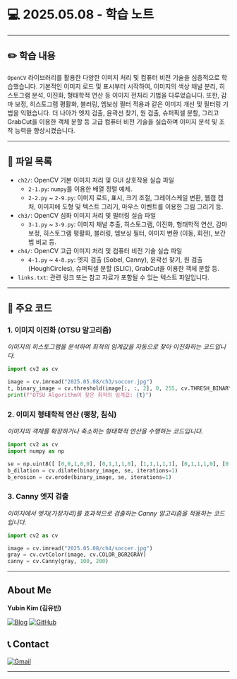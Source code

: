 # 💻 2025.05.08 - 학습 노트

---

## ✏️ 학습 내용

`OpenCV` 라이브러리를 활용한 다양한 이미지 처리 및 컴퓨터 비전 기술을 심층적으로 학습했습니다. 기본적인 이미지 로드 및 표시부터 시작하여, 이미지의 색상 채널 분리, 히스토그램 분석, 이진화, 형태학적 연산 등 이미지 전처리 기법을 다루었습니다. 또한, 감마 보정, 히스토그램 평활화, 블러링, 엠보싱 필터 적용과 같은 이미지 개선 및 필터링 기법을 익혔습니다. 더 나아가 엣지 검출, 윤곽선 찾기, 원 검출, 슈퍼픽셀 분할, 그리고 GrabCut을 이용한 객체 분할 등 고급 컴퓨터 비전 기술을 실습하며 이미지 분석 및 조작 능력을 향상시켰습니다.

---

## 📁 파일 목록

- `ch2/`: OpenCV 기본 이미지 처리 및 GUI 상호작용 실습 파일
  - `2-1.py`: `numpy`를 이용한 배열 정렬 예제.
  - `2-2.py` ~ `2-9.py`: 이미지 로드, 표시, 크기 조절, 그레이스케일 변환, 웹캠 캡처, 이미지에 도형 및 텍스트 그리기, 마우스 이벤트를 이용한 그림 그리기 등.
- `ch3/`: OpenCV 심화 이미지 처리 및 필터링 실습 파일
  - `3-1.py` ~ `3-9.py`: 이미지 채널 추출, 히스토그램, 이진화, 형태학적 연산, 감마 보정, 히스토그램 평활화, 블러링, 엠보싱 필터, 이미지 변환 (이동, 회전), 보간법 비교 등.
- `ch4/`: OpenCV 고급 이미지 처리 및 컴퓨터 비전 기술 실습 파일
  - `4-1.py` ~ `4-8.py`: 엣지 검출 (Sobel, Canny), 윤곽선 찾기, 원 검출 (HoughCircles), 슈퍼픽셀 분할 (SLIC), GrabCut을 이용한 객체 분할 등.
- `links.txt`: 관련 링크 또는 참고 자료가 포함될 수 있는 텍스트 파일입니다.

---

## 📌 주요 코드

### 1. 이미지 이진화 (OTSU 알고리즘)
*이미지의 히스토그램을 분석하여 최적의 임계값을 자동으로 찾아 이진화하는 코드입니다.*
```python
import cv2 as cv

image = cv.imread("2025.05.08/ch3/soccer.jpg")
t, binary_image = cv.threshold(image[:, :, 2], 0, 255, cv.THRESH_BINARY + cv.THRESH_OTSU)
print(f"OTSU Algorithm이 찾은 최적의 임계값: {t}")
```

### 2. 이미지 형태학적 연산 (팽창, 침식)
*이미지의 객체를 확장하거나 축소하는 형태학적 연산을 수행하는 코드입니다.*
```python
import cv2 as cv
import numpy as np

se = np.uint8([ [0,0,1,0,0], [0,1,1,1,0], [1,1,1,1,1], [0,1,1,1,0], [0,0,1,0,0] ])
b_dilation = cv.dilate(binary_image, se, iterations=1)
b_erosion = cv.erode(binary_image, se, iterations=1)
```

### 3. Canny 엣지 검출
*이미지에서 엣지(가장자리)를 효과적으로 검출하는 Canny 알고리즘을 적용하는 코드입니다.*
```python
import cv2 as cv

image = cv.imread("2025.05.08/ch4/soccer.jpg")
gray = cv.cvtColor(image, cv.COLOR_BGR2GRAY)
canny = cv.Canny(gray, 100, 200)
```

---

## About Me

**Yubin Kim (김유빈)**

[![Blog](https://img.shields.io/badge/Blog-FF5722?style=for-the-badge&logo=blogger&logoColor=white)](https://cases.tistory.com/)
<a href="https://github.com/yubi0210"><img src="https://img.shields.io/badge/GitHub-181717?style=for-the-badge&logo=github&logoColor=white" alt="GitHub"/></a>

## 📞 Contact
[![Gmail](https://img.shields.io/badge/ubinn0210@gmail.com-D14836?style=for-the-badge&logo=gmail&logoColor=white)](ubinn0210@gmail.com)


---

